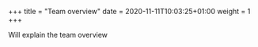 +++
title = "Team overview"
date =  2020-11-11T10:03:25+01:00
weight = 1
+++

Will explain the team overview